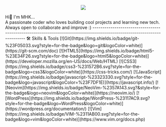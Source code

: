 <p align="center">
  <img src="https://capsule-render.vercel.app/api?text=MadHo3&animation=fadeIn&type=waving&color=gradient&height=150"/>
</p>
Hi👋
I'm MHK...<br>
A passionate coder who loves building cool projects and learning new tech. Always open to collaborate and improve :)
--------------------------------------------------------------------------------------------------------------------------
🛠 Skills & Tools  
[![Git](https://img.shields.io/badge/git-%23F05033.svg?style=for-the-badge&logo=git&logoColor=white)](https://git-scm.com/doc)  
[![HTML5](https://img.shields.io/badge/html5-%23E34F26.svg?style=for-the-badge&logo=html5&logoColor=white)](https://developer.mozilla.org/en-US/docs/Web/HTML)  
[![CSS3](https://img.shields.io/badge/css3-%231572B6.svg?style=for-the-badge&logo=css3&logoColor=white)](https://css-tricks.com/)  
[![JavaScript](https://img.shields.io/badge/javascript-%23323330.svg?style=for-the-badge&logo=javascript&logoColor=%23F7DF1E)](https://javascript.info/)  
[![Neovim](https://img.shields.io/badge/NeoVim-%2357A143.svg?&style=for-the-badge&logo=neovim&logoColor=white)](https://neovim.io/)  
[![WordPress](https://img.shields.io/badge/WordPress-%23117AC9.svg?style=for-the-badge&logo=WordPress&logoColor=white)](https://wordpress.org/documentation/)  
[![Vim](https://img.shields.io/badge/VIM-%2311AB00.svg?style=for-the-badge&logo=vim&logoColor=white)](https://www.vim.org/docs.php)  
